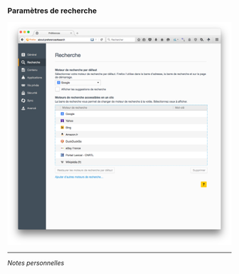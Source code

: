 ### Paramètres de recherche

![Préférences - Recherche](../img/Firefox-pref-recherche.png)


---
*Notes personnelles*

